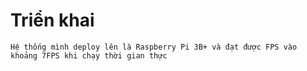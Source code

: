 # Triển khai

```{note}
Hệ thống mình deploy lên là Raspberry Pi 3B+ và đạt được FPS vào khoảng 7FPS khi chạy thời gian thực
```